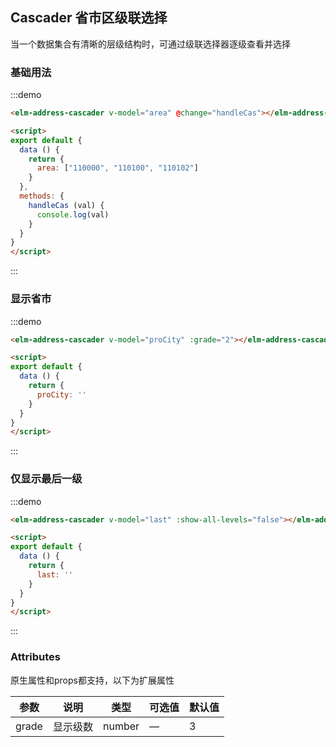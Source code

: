 ## Cascader 省市区级联选择

当一个数据集合有清晰的层级结构时，可通过级联选择器逐级查看并选择

### 基础用法
:::demo
```html
<elm-address-cascader v-model="area" @change="handleCas"></elm-address-cascader>

<script>
export default {
  data () {
    return {
      area: ["110000", "110100", "110102"]
    }
  },
  methods: {
    handleCas (val) {
      console.log(val)
    }
  }
}
</script>
```
:::

### 显示省市
:::demo
```html
<elm-address-cascader v-model="proCity" :grade="2"></elm-address-cascader>

<script>
export default {
  data () {
    return {
      proCity: ''
    }
  }
}
</script>
```
:::

### 仅显示最后一级
:::demo
```html
<elm-address-cascader v-model="last" :show-all-levels="false"></elm-address-cascader>

<script>
export default {
  data () {
    return {
      last: ''
    }
  }
}
</script>
```
:::

### Attributes
原生属性和props都支持，以下为扩展属性

| 参数      | 说明    | 类型      | 可选值       | 默认值   |
|---------- |-------- |---------- |-------------  |-------- |
| grade     | 显示级数   | number  |     —        |    3     |